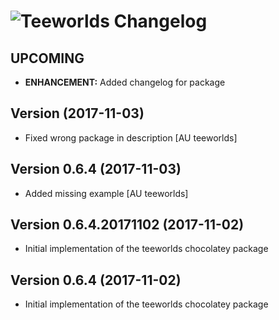 # ![Teeworlds Changelog](https://img.shields.io/badge/Teeworlds-Package%20Changelog-blue.svg?style=for-the-badge)

## UPCOMING
- **ENHANCEMENT:** Added changelog for package

## Version  (2017-11-03)
- Fixed wrong package in description [AU teeworlds]

## Version 0.6.4 (2017-11-03)
- Added missing example [AU teeworlds]

## Version 0.6.4.20171102 (2017-11-02)
- Initial implementation of the teeworlds chocolatey package

## Version 0.6.4 (2017-11-02)
- Initial implementation of the teeworlds chocolatey package
